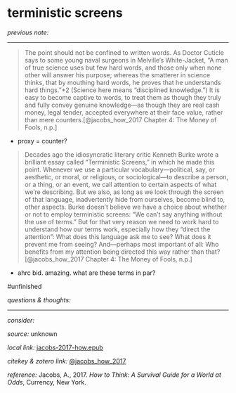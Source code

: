 # terministic screens

_previous note:_ 

---

>The point should not be confined to written words. As Doctor Cuticle says to some young naval surgeons in Melville’s White-Jacket, “A man of true science uses but few hard words, and those only when none other will answer his purpose; whereas the smatterer in science thinks, that by mouthing hard words, he proves that he understands hard things.”*2 (Science here means “disciplined knowledge.”) It is easy to become captive to words, to treat them as though they truly and fully convey genuine knowledge—as though they are real cash money, legal tender, accepted everywhere at their face value, rather than mere counters.[@jacobs_how_2017 Chapter 4: The Money of Fools, n.p.]

- proxy = counter?

>Decades ago the idiosyncratic literary critic Kenneth Burke wrote a brilliant essay called “Terministic Screens,” in which he made this point. Whenever we use a particular vocabulary—political, say, or aesthetic, or moral, or religious, or sociological—to describe a person, or a thing, or an event, we call attention to certain aspects of what we’re describing. But we also, as long as we look through the screen of that language, inadvertently hide from ourselves, become blind to, other aspects. Burke doesn’t believe we have a choice about whether or not to employ terministic screens: “We can’t say anything without the use of terms.” But for that very reason we need to work hard to understand how our terms work, especially how they “direct the attention”: What does this language ask me to see? What does it prevent me from seeing? And—perhaps most important of all: Who benefits from my attention being directed this way rather than that?[@jacobs_how_2017 Chapter 4: The Money of Fools, n.p.]

- ahrc bid. amazing. what are these terms in par?

#unfinished 

_questions & thoughts:_

--- 

_consider:_


_source:_ unknown

_local link:_ [jacobs-2017-how.epub](hook://file/nUgBRYePN?p=QWN0aW9uLzIwMjAwNzE0IC0gZG9jcyB0byBwcm9jZXNz&n=jacobs-2017-how.epub)

_citekey & zotero link:_ [@jacobs_how_2017](zotero://select/items/1_UAA85GJF)


_reference:_ Jacobs, A., 2017. _How to Think: A Survival Guide for a World at Odds_, Currency, New York.


